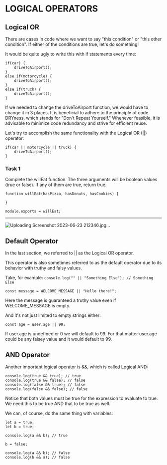 # LOGICAL OPERATORS

## Logical OR 

There are cases in code where we want to say "this condition" or "this other condition". If either of the conditions are true, let's do something!

It would be quite ugly to write this with if statements every time:

```
if(car) {
    driveToAirport();
}
else if(motorcycle) {
    driveToAirport();
}
else if(truck) {
    driveToAirport();
}
```

If we needed to change the driveToAirport function, we would have to change it in 3 places. It is beneficial to adhere to the principle of code DRYness, which stands for "Don't Repeat Yourself." Whenever feasible, it is advisable to minimize code redundancy and strive for efficient reuse.



Let's try to accomplish the same functionality with the Logical OR (||) operator:

```
if(car || motorcycle || truck) {
    driveToAirport();
}
```

### Task 1

Complete the willEat function. The three arguments will be boolean values (true or false). If any of them are true, return true.

```
function willEat(hasPizza, hasDonuts, hasCookies) {
    
}

module.exports = willEat;
```

---
![Uploading Screenshot 2023-06-23 212346.jpg…]()

## Default Operator

In the last section,  we referred to || as the Logical OR operator.

This operator is also sometimes referred to as the default operator due to its behavior with truthy and falsy values.

Take, for example: `console.log("" || "Something Else"); // Something Else`


`const message = WELCOME_MESSAGE || "Hello there!";` 

 Here the message is guaranteed a truthy value even if WELCOME_MESSAGE is empty.

And it's not just limited to empty strings either:

`const age = user.age || 99;`

 If user.age is undefined or 0 we will default to 99. For that matter user.age could be any falsey value and it would default to 99.

## AND Operator

Another important logical operator is &&, which is called Logical AND:

```
console.log(true && true); // true
console.log(true && false); // false
console.log(false && true); // false
console.log(false && false); // false
```

 Notice that both values must be true for the expression to evaluate to true. We need this to be true AND that to be true as well.

We can, of course, do the same thing with variables:

```
let a = true;
let b = true;

console.log(a && b); // true

b = false;

console.log(a && b); // false
console.log(b && a); // false
```
